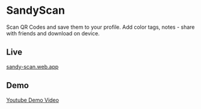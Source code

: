 # SandyScan

Scan QR Codes and save them to your profile. Add color tags, notes - share with friends and download on device.

## Live
[sandy-scan.web.app](https://sandy-scan.web.app/)

## Demo
[Youtube Demo Video](https://youtube.com/shorts/5nk5iZJTDBo?si=_9Y1JDjuJV_UWadL)
